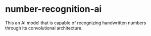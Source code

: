 # number-recognition-ai
This an AI model that is capable of recognizing handwritten numbers through its convolutional architecture.
